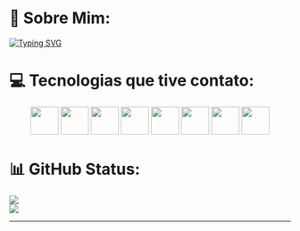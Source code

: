 # 💫 Sobre Mim:
<a href="https://git.io/typing-svg"><img src="https://readme-typing-svg.demolab.com?font=Arial&size=35&duration=3000&pause=1000&color=fffcfc&background=FFA8E400&center=true&vCenter=true&repeat=false&random=false&width=1000&height=100&lines=Oi,+meu+nome+é+Ronielli;Eu+sou+técnico+em+desenvolvimento+de+sistemas;Estou+cursando+ADS+na+SPTechSchool;Seja+bem+vindo+ao+meu+GitHub!" alt="Typing SVG" /></a>


# 💻 Tecnologias que tive contato:
<div align="center">
  <img src="https://skillicons.dev/icons?i=html" height="50"/>
  <img src="https://skillicons.dev/icons?i=css" height="50" />
  <img src="https://skillicons.dev/icons?i=js" height="50"/>
  <img src="https://skillicons.dev/icons?i=nodejs" height="50"/>
  <img src="https://skillicons.dev/icons?i=java" height="50"/>
  <img src="https://skillicons.dev/icons?i=lua" height="50"/>
  <img src="https://skillicons.dev/icons?i=mysql" height="50"/>
  <img src="https://skillicons.dev/icons?i=react" height="50"/>
</div>

# 📊 GitHub Status:
  ![](https://github-readme-streak-stats.herokuapp.com/?user=roniandradee&theme=radical&hide_border=false)<br/>
  ![](https://github-readme-stats.vercel.app/api/top-langs/?username=roniandradee&theme=radical&hide_border=false&include_all_commits=true&count_private=false&layout=compact)


<hr>
